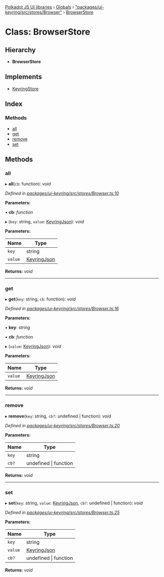 [Polkadot JS UI libraries](../README.md) › [Globals](../globals.md) › ["packages/ui-keyring/src/stores/Browser"](../modules/_packages_ui_keyring_src_stores_browser_.md) › [BrowserStore](_packages_ui_keyring_src_stores_browser_.browserstore.md)

# Class: BrowserStore

## Hierarchy

* **BrowserStore**

## Implements

* [KeyringStore](../interfaces/_packages_ui_keyring_src_types_.keyringstore.md)

## Index

### Methods

* [all](_packages_ui_keyring_src_stores_browser_.browserstore.md#all)
* [get](_packages_ui_keyring_src_stores_browser_.browserstore.md#get)
* [remove](_packages_ui_keyring_src_stores_browser_.browserstore.md#remove)
* [set](_packages_ui_keyring_src_stores_browser_.browserstore.md#set)

## Methods

###  all

▸ **all**(`cb`: function): *void*

*Defined in [packages/ui-keyring/src/stores/Browser.ts:10](https://github.com/polkadot-js/ui/blob/42e57ee0/packages/ui-keyring/src/stores/Browser.ts#L10)*

**Parameters:**

▪ **cb**: *function*

▸ (`key`: string, `value`: [KeyringJson](../interfaces/_packages_ui_keyring_src_types_.keyringjson.md)): *void*

**Parameters:**

Name | Type |
------ | ------ |
`key` | string |
`value` | [KeyringJson](../interfaces/_packages_ui_keyring_src_types_.keyringjson.md) |

**Returns:** *void*

___

###  get

▸ **get**(`key`: string, `cb`: function): *void*

*Defined in [packages/ui-keyring/src/stores/Browser.ts:16](https://github.com/polkadot-js/ui/blob/42e57ee0/packages/ui-keyring/src/stores/Browser.ts#L16)*

**Parameters:**

▪ **key**: *string*

▪ **cb**: *function*

▸ (`value`: [KeyringJson](../interfaces/_packages_ui_keyring_src_types_.keyringjson.md)): *void*

**Parameters:**

Name | Type |
------ | ------ |
`value` | [KeyringJson](../interfaces/_packages_ui_keyring_src_types_.keyringjson.md) |

**Returns:** *void*

___

###  remove

▸ **remove**(`key`: string, `cb?`: undefined | function): *void*

*Defined in [packages/ui-keyring/src/stores/Browser.ts:20](https://github.com/polkadot-js/ui/blob/42e57ee0/packages/ui-keyring/src/stores/Browser.ts#L20)*

**Parameters:**

Name | Type |
------ | ------ |
`key` | string |
`cb?` | undefined &#124; function |

**Returns:** *void*

___

###  set

▸ **set**(`key`: string, `value`: [KeyringJson](../interfaces/_packages_ui_keyring_src_types_.keyringjson.md), `cb?`: undefined | function): *void*

*Defined in [packages/ui-keyring/src/stores/Browser.ts:25](https://github.com/polkadot-js/ui/blob/42e57ee0/packages/ui-keyring/src/stores/Browser.ts#L25)*

**Parameters:**

Name | Type |
------ | ------ |
`key` | string |
`value` | [KeyringJson](../interfaces/_packages_ui_keyring_src_types_.keyringjson.md) |
`cb?` | undefined &#124; function |

**Returns:** *void*
